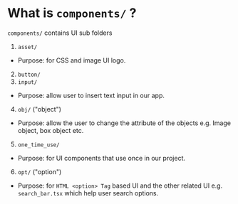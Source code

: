 # What is `components/` ?

`components/` contains UI sub folders
1.  `asset/`
-   Purpose: for CSS and image UI logo.
2.  `button/`
3.  `input/`
-   Purpose: allow user to insert text input in our app.
4.  `obj/` ("object")
-   Purpose: allow the user to change the attribute of the objects e.g. Image object, box object etc.
5.  `one_time_use/`
-   Purpose: for UI components that use once in our project.
6.  `opt/` ("option")
-   Purpose: for `HTML <option> Tag` based UI and the other related UI e.g. `search_bar.tsx` which help user search options.
